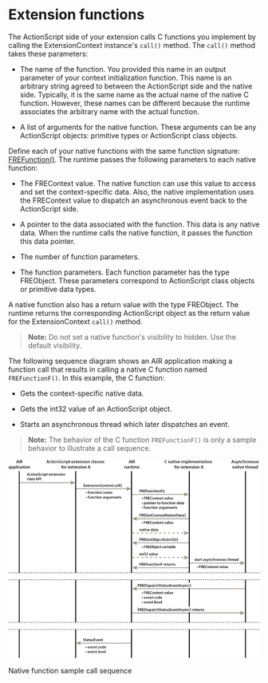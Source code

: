 # Extension functions

The ActionScript side of your extension calls C functions you implement by
calling the ExtensionContext instance's `call()` method. The `call()` method
takes these parameters:

- The name of the function. You provided this name in an output parameter of
  your context initialization function. This name is an arbitrary string agreed
  to between the ActionScript side and the native side. Typically, it is the
  same name as the actual name of the native C function. However, these names
  can be different because the runtime associates the arbitrary name with the
  actual function.

- A list of arguments for the native function. These arguments can be any
  ActionScript objects: primitive types or ActionScript class objects.

Define each of your native functions with the same function signature:
[FREFunction()](../native-c-api-reference/functions-you-implement/frefunction.md).
The runtime passes the following parameters to each native function:

- The FREContext value. The native function can use this value to access and set
  the context-specific data. Also, the native implementation uses the FREContext
  value to dispatch an asynchronous event back to the ActionScript side.

- A pointer to the data associated with the function. This data is any native
  data. When the runtime calls the native function, it passes the function this
  data pointer.

- The number of function parameters.

- The function parameters. Each function parameter has the type FREObject. These
  parameters correspond to ActionScript class objects or primitive data types.

A native function also has a return value with the type FREObject. The runtime
returns the corresponding ActionScript object as the return value for the
ExtensionContext `call()` method.

> **Note:** Do not set a native function's visibility to hidden. Use the default
> visibility.

The following sequence diagram shows an AIR application making a function call
that results in calling a native C function named `FREFunctionF()`. In this
example, the C function:

- Gets the context-specific native data.

- Gets the int32 value of an ActionScript object.

- Starts an asynchronous thread which later dispatches an event.

> **Note:** The behavior of the C function `FREFunctionF()` is only a sample
> behavior to illustrate a call sequence.

![](../img/NativeFunction_popup.png)

Native function sample call sequence
